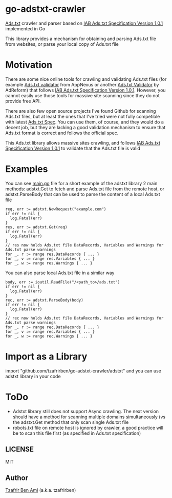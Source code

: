 # go-adstxt-crawler
[Ads.txt](https://iabtechlab.com/ads-txt-about/) crawler and parser based on [IAB Ads.txt Specification Version 1.0.1](https://iabtechlab.com/wp-content/uploads/2017/09/IABOpenRTB_Ads.txt_Public_Spec_V1-0-1.pdf) implemented in Go

This library provides a mechanism for obtaining and parsing Ads.txt file from websites, or parse your local copy of Ads.txt file

# Motivation
There are some nice online tools for crawling and validating Ads.txt files (for example [Ads.txt validator](https://adstxt.adnxs.com) from AppNexus or another [Ads.txt Validator](https://www.adstxtvalidator.com) by AdReform) that follows [IAB Ads.txt Specification Version 1.0.1](https://iabtechlab.com/wp-content/uploads/2017/09/IABOpenRTB_Ads.txt_Public_Spec_V1-0-1.pdf). 
However, you cannot easily use those tools for massive site scanning since they do not provide free API.

There are also few open source projects I've found Github for scanning Ads.txt files, but at least the ones that I've tried were not fully competible with latest [Ads.txt Spec](https://iabtechlab.com/wp-content/uploads/2017/09/IABOpenRTB_Ads.txt_Public_Spec_V1-0-1.pdf). You can use them, of course, and they would do a decent job, but they are lacking a good validation mechanism to ensure that Ads.txt format is correct and follows the official spec.

This Ads.txt library allows massive sites crawling, and follows [IAB Ads.txt Specification Version 1.0.1](https://iabtechlab.com/wp-content/uploads/2017/09/IABOpenRTB_Ads.txt_Public_Spec_V1-0-1.pdf) to validate that the Ads.txt file is valid

# Examples
You can see [main.go](https://github.com/tzafrirben/go-adstxt-crawler/blob/master/main.go) file for a short example of the adstxt library 2 main methods: adstxt.Get to fetch and parse Ads.txt file from the remote host, or adstxt.ParseBody that can be used to parse the content of a local Ads.txt file

```
req, err := adstxt.NewRequest("example.com")
if err != nil {
  log.Fatal(err)
}
res, err := adstxt.Get(req)
if err != nil {
  log.Fatal(err)
}
// res now holds Ads.txt file DataRecords, Variables and Warnings for Ads.txt parse warnings
for _, r := range res.DataRecords { ... }
for _, v := range res.Variables { ... }
for _, w := range res.Warnings { ... }
```

You can also parse local Ads.txt file in a similar way
```
body, err := ioutil.ReadFile("/<path_to>/ads.txt")
if err != nil {
  log.Fatal(err)
}
rec, err := adstxt.ParseBody(body)
if err != nil {
  log.Fatal(err)
}
// rec now holds Ads.txt file DataRecords, Variables and Warnings for Ads.txt parse warnings
for _, r := range rec.DataRecords { ... }
for _, v := range rec.Variables { ... }
for _, w := range rec.Warnings { ... } 
```

# Import as a Library
import "github.com/tzafrirben/go-adstxt-crawler/adstxt" and you can use adstxt library in your code

# ToDo
- Adstxt library still does not support Async crawling. The next version should have a method for scanning multiple domains simultaneously (vs the adstxt.Get method that only scan single Ads.txt file
- robots.txt file on remote host is ignored by crawler, a good practice will be to scan this file first (as specified in Ads.txt specification)

## LICENSE

MIT

## Author
[Tzafrir Ben Ami](https://github.com/tzafrirben) (a.k.a. tzafrirben)
